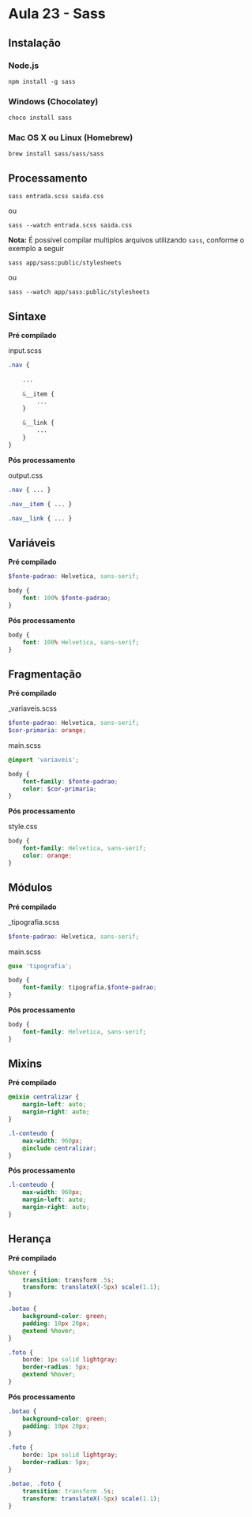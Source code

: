 # Aula 23 - Sass

## Instalação

### Node.js

```
npm install -g sass
```

### Windows (Chocolatey)

```
choco install sass
```

### Mac OS X ou Linux (Homebrew)

```
brew install sass/sass/sass
```

## Processamento

```
sass entrada.scss saida.css
```

ou 

```
sass --watch entrada.scss saida.css
```

**Nota:** É possível compilar multiplos arquivos utilizando `sass`, conforme o exemplo a seguir

```
sass app/sass:public/stylesheets
```

ou 

```
sass --watch app/sass:public/stylesheets
```

## Sintaxe

**Pré compilado**

input.scss

```scss
.nav {
    
    ...

    &__item {
        ...
    }

    &__link {
        ...
    }
}
```

**Pós processamento**

output.css

```scss
.nav { ... }

.nav__item { ... }

.nav__link { ... }
```

## Variáveis

**Pré compilado**

```scss
$fonte-padrao: Helvetica, sans-serif;

body {
    font: 100% $fonte-padrao;
}
```

**Pós processamento**

```css
body {
    font: 100% Helvetica, sans-serif;
}
```

## Fragmentação

**Pré compilado**

_variaveis.scss

```scss
$fonte-padrao: Helvetica, sans-serif;
$cor-primaria: orange;
```

main.scss

```scss
@import 'variaveis';

body {
    font-family: $fonte-padrao;
    color: $cor-primaria;
}
```

**Pós processamento**

style.css

```css
body {
    font-family: Helvetica, sans-serif;
    color: orange;
}
```

## Módulos

**Pré compilado**

_tipografia.scss

```scss
$fonte-padrao: Helvetica, sans-serif;
```

main.scss

```scss
@use 'tipografia';

body {
    font-family: tipografia.$fonte-padrao;
}
```

**Pós processamento**

```css
body {
    font-family: Helvetica, sans-serif;
}
```

## Mixins

**Pré compilado**

```scss
@mixin centralizar {
    margin-left: auto;
    margin-right: auto;
}

.l-conteudo {
    max-width: 960px;
    @include centralizar;
}
```

**Pós processamento**

```css
.l-conteudo {
    max-width: 960px;
    margin-left: auto;
    margin-right: auto;
}
```

## Herança

**Pré compilado**

```scss
%hover {
    transition: transform .5s;
    transform: translateX(-5px) scale(1.1);
}

.botao {
    background-color: green;
    padding: 10px 20px;
    @extend %hover;
}

.foto {
    borde: 1px solid lightgray;
    border-radius: 5px;
    @extend %hover;
}

```

**Pós processamento**

```css
.botao {
    background-color: green;
    padding: 10px 20px; 
}

.foto {
    borde: 1px solid lightgray;
    border-radius: 5px;
}

.botao, .foto {
    transition: transform .5s;
    transform: translateX(-5px) scale(1.1);
}

```